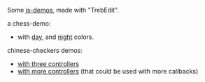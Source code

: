 Some [js-demos](https://fccm2.github.io/js-demos/js/demos/index.html), made with "TrebEdit".

a chess-demo:
- with [day](https://fccm2.github.io/js-demos/js/demos/k09e4d.html),
  and [night](https://fccm2.github.io/js-demos/js/demos/k09e4c.html) colors.

chinese-checkers demos:
- [with three controllers](https://fccm2.github.io/js-demos/js/demos/k10e5c3.html)
- [with more controllers](https://fccm2.github.io/js-demos/js/demos/k10e5c4.html) (that
  could be used with more callbacks)

